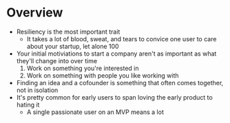 # Overview

- Resiliency is the most important trait
  - It takes a lot of blood, sweat, and tears to convice one user to care about your startup, let alone 100
- Your initial motiviations to start a company aren't as important as what they'll change into over time
  1. Work on something you're interested in
  2. Work on something with people you like working with
- Finding an idea and a cofounder is something that often comes together, not in isolation
- It's pretty common for early users to span loving the early product to hating it
    - A single passionate user on an MVP means a lot